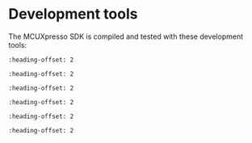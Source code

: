 # Development tools

The MCUXpresso SDK is compiled and tested with these development tools:

```{include} ../../../../release/commonrn/topics/development_tools_mcuxpresso.md
:heading-offset: 2
```

```{include} ../../../../release/commonrn/topics/development_tools_iar.md
:heading-offset: 2
```

```{include} ../../../../release/commonrn/topics/development_tools_mdk.md
:heading-offset: 2
```

```{include} ../../../../release/commonrn/topics/development_tools_armgcc.md
:heading-offset: 2
```

```{include} ../../../../release/commonrn/topics/development_tools_xtensa.md
:heading-offset: 2
```

```{include} ../../../../release/commonrn/topics/development_tools_riscv.md
:heading-offset: 2
```
